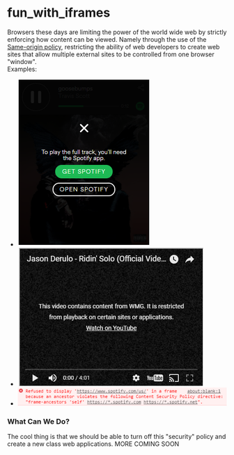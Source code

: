 # fun_with_iframes
Browsers these days are limiting the power of the world wide web by strictly enforcing how content can be viewed. Namely through the use of the [Same-origin policy](https://en.wikipedia.org/wiki/Same-origin_policy), restricting the ability of web developers to create web sites that allow multiple external sites to be controlled from one browser "window".  
Examples:  

- ![](Spotify_30_seconds_only.PNG?raw=true)   
- ![](youtube_content_restricted.PNG?raw=true)  
- ![](spotify_iframe_error.PNG?raw=true)
  
### What Can We Do?
The cool thing is that we should be able to turn off this "security" policy and create a new class web applications. MORE COMING SOON
